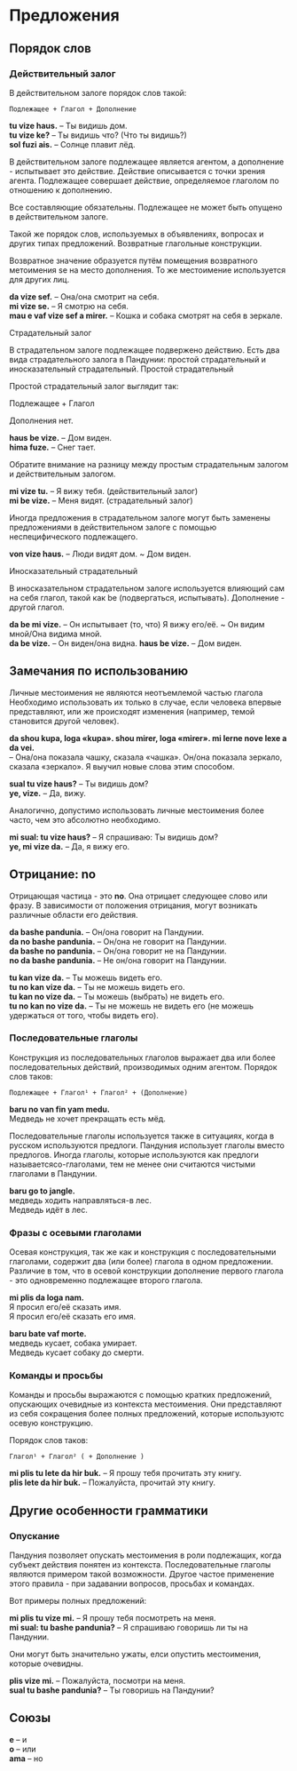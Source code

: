 # Предложения

## Порядок слов

### Действительный залог

В действительном залоге порядок слов такой:

    Подлежащее + Глагол + Дополнение

**tu vize haus.**
– Ты видишь дом.  
**tu vize ke?**
– Ты видишь что? (Что ты видишь?)  
**sol fuzi ais.**
– Солнце плавит лёд.

В действительном залоге подлежащее является агентом, а дополнение - испытывает это действие.
Действие описывается с точки зрения агента.
Подлежащее совершает действие, определяемое глаголом по отношению к дополнению.

Все составляющие обязательны. Подлежащее не может быть опущено в действительном залоге.

Такой же порядок слов, используемых в объявлениях, вопросах и других типах предложений.
Возвратные глагольные конструкции.

Возвратное значение образуется путём помещения возвратного метоимения se на место дополнения.
То же местоимение используется для других лиц.

**da vize sef.**
– Она/она смотрит на себя.  
**mi vize se.**
– Я смотрю на себя.  
**mau e vaf vize sef a mirer.**
– Кошка и собака смотрят на себя в зеркале.

Страдательный залог

В страдательном залоге подлежащее подвержено действию.
Есть два вида страдательного залога в Пандунии: простой страдательный и иносказательный страдательный.
Простой страдательный

Простой страдательный залог выглядит так:

Подлежащее + Глагол

Дополнения нет.

**haus be vize.**
– Дом виден.  
**hima fuze.**
– Снег тает.

Обратите внимание на разницу между простым страдательным залогом и действительным залогом.

**mi vize tu.**
– Я вижу тебя. (действительный залог)  
**mi be vize.**
– Меня видят. (страдательный залог)

Иногда предложения в страдательном залоге могут быть заменены предложениями в действительном залоге с помощью неспецифического подлежащего.

**von vize haus.**
– Люди видят дом. ~ Дом виден.

Иносказательный страдательный

В иносказательном страдательном залоге используется влияющий сам на себя глагол, такой как be (подвергаться, испытывать).
Дополнение - другой глагол.

**da be mi vize.**
– Он испытывает (то, что) Я вижу его/её. ~ Он видим мной/Она видима мной.  
**da be vize.**
– Он виден/она видна.
**haus be vize.**
– Дом виден.  

## Замечания по использованию

Личные местоимения не являются неотъемлемой частью глагола
Необходимо использовать их только в случае, если человека впервые представляют, или же происходят изменения (например, темой становится другой человек).

**da shou kupa, loga «kupa». shou mirer, loga «mirer». mi lerne nove lexe a da vei.**  
– Она/она показала чашку, сказала «чашка». Он/она показала зеркало, сказала «зеркало».
Я выучил новые слова этим способом.

**sual tu vize haus?**
– Ты видишь дом?  
**ye, vize.** – Да, вижу.

Аналогично, допустимо использовать личные местоимения более часто, чем это абсолютно необходимо.

**mi sual: tu vize haus?**
– Я спрашиваю: Ты видишь дом?  
**ye, mi vize da.**
– Да, я вижу его.

## Отрицание: no

Отрицающая частица - это
**no**.
Она отрицает следующее слово или фразу.
В зависимости от положения отрицания, могут возникать различные области его действия.

**da bashe pandunia.**
– Он/она говорит на Пандунии.  
**da no bashe pandunia.**
– Он/она не говорит на Пандунии.  
**da bashe no pandunia.**
– Он/она говорит не на Пандунии.  
**no da bashe pandunia.**
– Не он/она говорит на Пандунии.

**tu kan vize da.**
– Ты можешь видеть его.  
**tu no kan vize da.**
– Ты не можешь видеть его.  
**tu kan no vize da.**
– Ты можешь (выбрать) не видеть его.  
**tu no kan no vize da.**
– Ты не можешь не видеть его (не можешь удержаться от того, чтобы видеть его).


### Последовательные глаголы

Конструкция из последовательных глаголов выражает два или более последовательных действий, производимых одним агентом. Порядок слов таков:

    Подлежащее + Глагол¹ + Глагол² + (Дополнение)

**baru no van fin yam medu.**  
Медведь не хочет прекращать есть мёд.

Последовательные глаголы используется также в ситуациях, когда в русском используются предлоги.
Пандуния использует глаголы вместо предлогов.
Иногда глаголы, которые используются как предлоги называетсясо-глаголами, тем не менее они считаются чистыми глаголами в Пандунии.

**baru go to jangle.**  
медведь ходить направляться-в лес.  
Медведь идёт в лес.

### Фразы с осевыми глаголами

Осевая конструкция, так же как и конструкция с последовательными глаголами, содержит два (или более) глагола в одном предложении.
Различие в том, что в осевой конструкции дополнение первого глагола - это одновременно подлежащее второго глагола.

**mi plis da loga nam.**  
Я просил его/её сказать имя.  
Я просил его/её сказать его имя.

**baru bate vaf morte.**  
медведь кусает, собака умирает.  
Медведь кусает собаку до смерти.


### Команды и просьбы

Команды и просьбы выражаются с помощью кратких предложений, опускающих очевидные из контекста местоимения.
Они представляют из себя сокращения более полных предложений, которые используютс осевую конструкцию.

Порядок слов таков:

    Глагол¹ + Глагол² ( + Дополнение )

**mi plis tu lete da hir buk.**
– Я прошу тебя прочитать эту книгу.  
**plis lete da hir buk.**
– Пожалуйста, прочитай эту книгу.



## Другие особенности грамматики

### Опускание

Пандуния позволяет опускать местоимения в роли подлежащих, когда субъект действия понятен из контекста.
Последовательные глаголы являются примером такой возможности.
Другое частое применение этого правила - при задавании вопросов, просьбах и командах.

Вот примеры полных предложений:

**mi plis tu vize mi.**
– Я прошу тебя посмотреть на меня.  
**mi sual: tu bashe pandunia?**
– Я спрашиваю говоришь ли ты на Пандунии.

Они могут быть значительно ужаты, елси опустить местоимения, которые очевидны.

**plis vize mi.**
– Пожалуйста, посмотри на меня.  
**sual tu bashe pandunia?**
– Ты говоришь на Пандунии?

## Союзы

**e**
– и  
**o**
– или  
**ama**
– но

